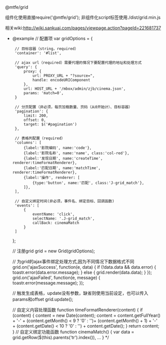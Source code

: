 @mtfe/grid

组件化使用直接require('@mtfe/grid');
非组件化script标签使用./dist/grid.min.js

相关wiki:http://wiki.sankuai.com/pages/viewpage.action?pageId=221681737

 * @example
    // 配置项
    var gridOptions = {

        // 目标容器（string，required）
        'container': '#list',

        // ajax url（required）需要代理的情况下要配置代理的地址和处理方式
        'query': {
            proxy: {
                url: PROXY_URL + "?source=",
                handle: encodeURIComponent
            },
            url: HOST_URL + '/mbox/admin/zjb/cinema.json',
            params: 'match=0',
        }

        // 分页配置（非必须，每页加载数量、页码（从0开始计）、目标容器）
        'pagination': {
            limit: 200,
            offset: 0,
            target: $('#pagination')
        },

        // 表格列配置（required）
        'columns': [
            {label:'影院编码', name:'code'},
            {label:'影院名称', name:'name', class:'col-red'},
            {label:'发现日期', name:'createTime', renderer:timeFormatRenderer},
            {label:'匹配日期', name:'matchTime', renderer:timeFormatRenderer},
            {label:'操作', renderer: [
                {type:'button', name:'匹配', class:'J-grid_match'},
            ]},
        ],

        // 自定义绑定时间(非必须，事件名、绑定目标、回调函数)
        'events': [
            {
                eventName: 'click',
                selectName: '.J-grid_match',
                callBack: cinemaMatch
            }
        ]
    };

    // 注册grid
    grid = new Grid(gridOptions);   


    //  为grid的ajax事件绑定处理方式,因为不同情况下数据格式不同
    grid.on('ajaxSuccess', function(e, data) {
        if (!data.data && data.error) {
            toastr.error(data.error.message);
        } else {
            grid.render(data.data);
        }
    });
    grid.on('ajaxFailed', function(e, message) {
        toastr.error(message.message);
    });

    // 触发生成表格，update没有参数，缺省则使用当前设定，也可以传入params和offset
    grid.update();


    // 自定义内容处理函数
    function timeFormatRenderer(content) {
        if (content) {
            content = new Date(content);
            content = content.getFullYear() + '-' + (content.getMonth() < 9 ? '0' : '')+ (content.getMonth() + 1) + '-' + (content.getDate() < 10 ? '0' : '') + content.getDate();
        }
        return content;
    }
    // 自定义绑定功能函数
    function cinemaMatch() {
        var data = grid.getRow($(this).parents('tr').index()),
        ...
    }
*/
